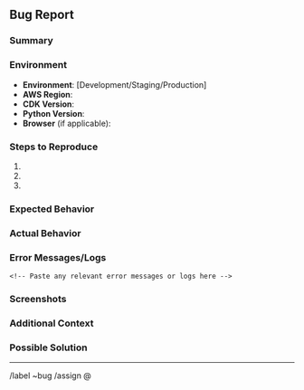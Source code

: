 ## Bug Report

### Summary
<!-- A clear and concise description of what the bug is -->

### Environment
- **Environment**: [Development/Staging/Production]
- **AWS Region**: 
- **CDK Version**: 
- **Python Version**: 
- **Browser** (if applicable): 

### Steps to Reproduce
1. 
2. 
3. 

### Expected Behavior
<!-- A clear and concise description of what you expected to happen -->

### Actual Behavior
<!-- A clear and concise description of what actually happened -->

### Error Messages/Logs
```
<!-- Paste any relevant error messages or logs here -->
```

### Screenshots
<!-- If applicable, add screenshots to help explain your problem -->

### Additional Context
<!-- Add any other context about the problem here -->

### Possible Solution
<!-- If you have ideas on how to fix this, please describe them here -->

---
/label ~bug
/assign @